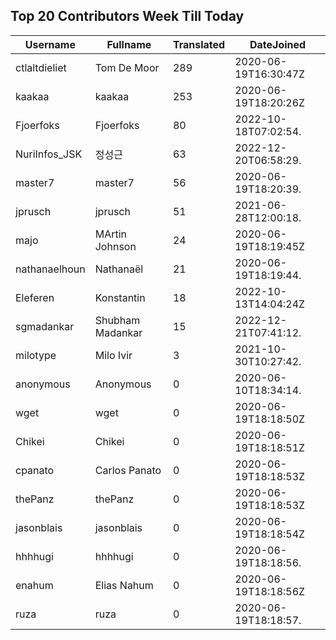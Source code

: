 ## Top 20 Contributors Week Till Today ##
|Username|Fullname|Translated|DateJoined|
|--------|--------|----------|----------|
|ctlaltdieliet|Tom De Moor|289|2020-06-19T16:30:47Z|
|kaakaa|kaakaa|253|2020-06-19T18:20:26Z|
|Fjoerfoks|Fjoerfoks|80|2022-10-18T07:02:54.|
|NuriInfos_JSK|정성근|63|2022-12-20T06:58:29.|
|master7|master7|56|2020-06-19T18:20:39.|
|jprusch|jprusch|51|2021-06-28T12:00:18.|
|majo|MArtin Johnson|24|2020-06-19T18:19:45Z|
|nathanaelhoun|Nathanaël|21|2020-06-19T18:19:44.|
|Eleferen|Konstantin|18|2022-10-13T14:04:24Z|
|sgmadankar|Shubham Madankar|15|2022-12-21T07:41:12.|
|milotype|Milo Ivir|3|2021-10-30T10:27:42.|
|anonymous|Anonymous|0|2020-06-10T18:34:14.|
|wget|wget|0|2020-06-19T18:18:50Z|
|Chikei|Chikei|0|2020-06-19T18:18:51Z|
|cpanato|Carlos Panato|0|2020-06-19T18:18:53Z|
|thePanz|thePanz|0|2020-06-19T18:18:53Z|
|jasonblais|jasonblais|0|2020-06-19T18:18:54Z|
|hhhhugi|hhhhugi|0|2020-06-19T18:18:56.|
|enahum|Elias  Nahum|0|2020-06-19T18:18:56Z|
|ruza|ruza|0|2020-06-19T18:18:57.|
